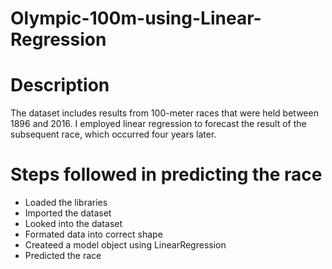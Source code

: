# Olympic-100m-using-Linear-Regression

# Description

The dataset includes results from 100-meter races that were held between 1896 and 2016. I employed linear regression to forecast the result of the subsequent race, which occurred four years later.

# Steps followed in predicting the race

- Loaded the libraries
- Imported the dataset
- Looked into the dataset
- Formated data into correct shape
- Createed a model object using LinearRegression
- Predicted the race
